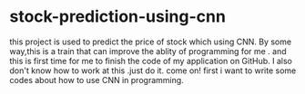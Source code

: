 # stock-prediction-using-cnn
this project is used to predict the price of stock which using CNN.
By some way,this is a train that can improve the ablity of programming for me .
and this is first time  for me to finish the code of my application on GitHub.
I also don't know how to work at this .just do it. come on!
first i want to write some codes about how to use CNN in programming.

